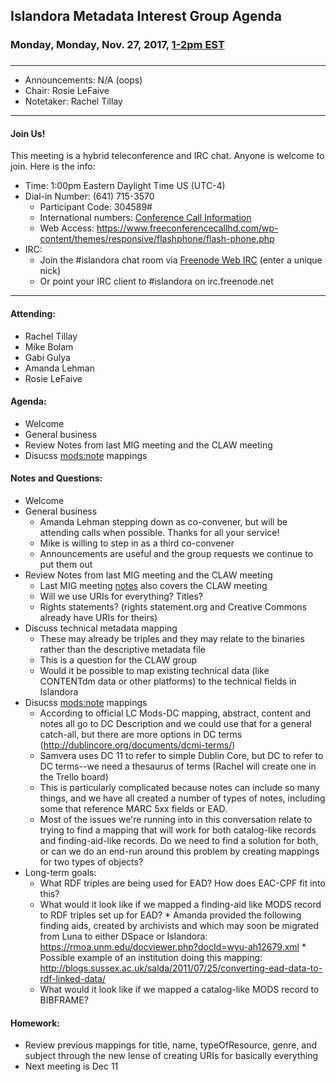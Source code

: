 ## Islandora Metadata Interest Group Agenda
### Monday, Monday, Nov. 27, 2017, [1-2pm EST](http://www.thetimezoneconverter.com/?t=1%20pm&tz=Toronto&)
### 
---
* Announcements: N/A (oops)
* Chair: Rosie LeFaive
* Notetaker: Rachel Tillay  

---

#### Join Us!
This meeting is a hybrid teleconference and IRC chat. Anyone is welcome to join. Here is the info:
* Time: 1:00pm Eastern Daylight Time US (UTC-4)
* Dial-in Number: (641) 715-3570
  * Participant Code: 304589#
  * International numbers: [Conference Call Information](https://github.com/Islandora-CLAW/CLAW/wiki/Conference-Call-Information)
  * Web Access: https://www.freeconferencecallhd.com/wp-content/themes/responsive/flashphone/flash-phone.php
* IRC:
  * Join the #islandora chat room via [Freenode Web IRC](http://webchat.freenode.net/) (enter a unique nick)
  * Or point your IRC client to #islandora on irc.freenode.net
---

#### Attending:
* Rachel Tillay
* Mike Bolam
* Gabi Gulya
* Amanda Lehman
* Rosie LeFaive

#### Agenda:
* Welcome
* General business
* Review Notes from last MIG meeting and the CLAW meeting
* Disucss [mods:note](https://trello.com/c/BDRishWv) mappings

#### Notes and Questions:
* Welcome
* General business
     * Amanda Lehman stepping down as co-convener, but will be attending calls when possible. Thanks for all your service! 
     * Mike is willing to step in as a third co-convener
     * Announcements are useful and the group requests we continue to put them out
* Review Notes from last MIG meeting and the CLAW meeting
     * Last MIG meeting [notes](https://github.com/islandora-interest-groups/Islandora-Metadata-Interest-Group/blob/master/Meetings/2017_11_13.md) also covers the CLAW meeting
     * Will we use URIs for everything? Titles? 
     * Rights statements? (rights statement.org and Creative Commons already have URIs for theirs)
* Discuss technical metadata mapping
     * These may already be triples and they may relate to the binaries rather than the descriptive metadata file
     * This is a question for the CLAW group
     * Would it be possible to map existing technical data (like CONTENTdm data or other platforms) to the technical fields in Islandora
* Disucss [mods:note](https://trello.com/c/BDRishWv) mappings
     * According to official LC Mods-DC mapping, abstract, content and notes all go to DC Description and we could use that for a general catch-all, but there are more options in DC terms (http://dublincore.org/documents/dcmi-terms/)
     * Samvera uses DC 11 to refer to simple Dublin Core, but DC to refer to DC terms--we need a thesaurus of terms (Rachel will create one in the Trello board)
     * This is particularly complicated because notes can include so many things, and we have all created a number of types of notes, including some that reference MARC 5xx fields or EAD.
     * Most of the issues we're running into in this conversation relate to trying to find a mapping that will work for both catalog-like records and finding-aid-like records. Do we need to find a solution for both, or can we do an end-run around this problem by creating mappings for two types of objects?
* Long-term goals:
     * What RDF triples are being used for EAD? How does EAC-CPF fit into this?
     * What would it look like if we mapped a finding-aid like MODS record to RDF triples set up for EAD?
      * Amanda provided the following finding aids, created by archivists and which may soon be migrated from Luna to either DSpace or Islandora: https://rmoa.unm.edu/docviewer.php?docId=wyu-ah12679.xml
      * Possible example of an institution doing this mapping: http://blogs.sussex.ac.uk/salda/2011/07/25/converting-ead-data-to-rdf-linked-data/
     * What would it look like if we mapped a catalog-like MODS record to BIBFRAME?
#### Homework: 
* Review previous mappings for title, name, typeOfResource, genre, and subject through the new lense of creating URIs for basically everything
* Next meeting is Dec 11
